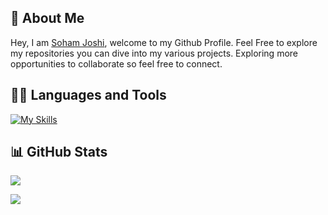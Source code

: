 
## 💫 About Me
<span >
Hey, I am <a href="https://sohamjoshi.in" target="_blank">Soham Joshi</a>, welcome to my Github Profile. Feel Free to explore my repositories you can dive into my various projects. Exploring more opportunities to collaborate so feel free to connect.</span>

</p>

## 🧑‍💻 Languages and Tools
[![My Skills](https://skillicons.dev/icons?i=js,html,css,actix,arduino,docker,express,figma,git,go,nextjs,nodejs,postgres,postman,react,redis,rust,tailwind,ts,vite,postgres,postman)](https://skillicons.dev)
## 📊 GitHub Stats
  

![](https://github-readme-streak-stats.herokuapp.com/?user=SohamJoshi25&theme=dark&hide_border=false)
  
![](https://github-readme-stats.vercel.app/api/top-langs/?username=SohamJoshi25&theme=dark&hide_border=false&include_all_commits=true&count_private=true&layout=compact)
